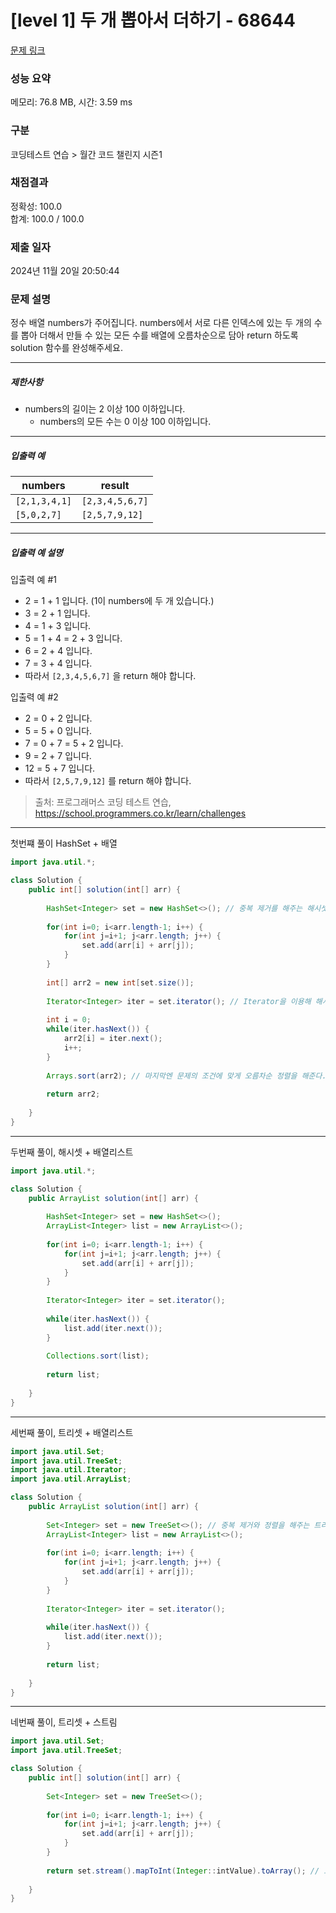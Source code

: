 # [level 1] 두 개 뽑아서 더하기 - 68644 

[문제 링크](https://school.programmers.co.kr/learn/courses/30/lessons/68644) 

### 성능 요약

메모리: 76.8 MB, 시간: 3.59 ms

### 구분

코딩테스트 연습 > 월간 코드 챌린지 시즌1

### 채점결과

정확성: 100.0<br/>합계: 100.0 / 100.0

### 제출 일자

2024년 11월 20일 20:50:44

### 문제 설명

<p>정수 배열 numbers가 주어집니다. numbers에서 서로 다른 인덱스에 있는 두 개의 수를 뽑아 더해서 만들 수 있는 모든 수를 배열에 오름차순으로 담아 return 하도록 solution 함수를 완성해주세요.</p>

<hr>

<h5>제한사항</h5>

<ul>
<li>numbers의 길이는 2 이상 100 이하입니다.

<ul>
<li>numbers의 모든 수는 0 이상 100 이하입니다.</li>
</ul></li>
</ul>

<hr>

<h5>입출력 예</h5>
<table class="table">
        <thead><tr>
<th>numbers</th>
<th>result</th>
</tr>
</thead>
        <tbody><tr>
<td><code>[2,1,3,4,1]</code></td>
<td><code>[2,3,4,5,6,7]</code></td>
</tr>
<tr>
<td><code>[5,0,2,7]</code></td>
<td><code>[2,5,7,9,12]</code></td>
</tr>
</tbody>
      </table>
<hr>

<h5>입출력 예 설명</h5>

<p>입출력 예 #1</p>

<ul>
<li>2 = 1 + 1 입니다. (1이 numbers에 두 개 있습니다.)</li>
<li>3 = 2 + 1 입니다.</li>
<li>4 = 1 + 3 입니다.</li>
<li>5 = 1 + 4 = 2 + 3 입니다.</li>
<li>6 = 2 + 4 입니다.</li>
<li>7 = 3 + 4 입니다.</li>
<li>따라서 <code>[2,3,4,5,6,7]</code> 을 return 해야 합니다.</li>
</ul>

<p>입출력 예 #2</p>

<ul>
<li>2 = 0 + 2 입니다.</li>
<li>5 = 5 + 0 입니다.</li>
<li>7 = 0 + 7 = 5 + 2 입니다.</li>
<li>9 = 2 + 7 입니다.</li>
<li>12 = 5 + 7 입니다.</li>
<li>따라서 <code>[2,5,7,9,12]</code> 를 return 해야 합니다.</li>
</ul>


> 출처: 프로그래머스 코딩 테스트 연습, https://school.programmers.co.kr/learn/challenges
>
---

첫번쨰 풀이 HashSet + 배열

```java
import java.util.*;

class Solution {
    public int[] solution(int[] arr) {
        
        HashSet<Integer> set = new HashSet<>(); // 중복 제거를 해주는 해시셋을 이용한다.
        
        for(int i=0; i<arr.length-1; i++) {
            for(int j=i+1; j<arr.length; j++) {
                set.add(arr[i] + arr[j]);
            }    
        }
        
        int[] arr2 = new int[set.size()];
        
        Iterator<Integer> iter = set.iterator(); // Iterator을 이용해 해시셋에 있는 요소들을 반환할 준비를 한다.
        
        int i = 0;
        while(iter.hasNext()) {
            arr2[i] = iter.next();
            i++;
        }
        
        Arrays.sort(arr2); // 마지막엔 문제의 조건에 맞게 오름차순 정렬을 해준다.
        
        return arr2;
        
    }
}
```

---

두번째 풀이, 해시셋 + 배열리스트
```java
import java.util.*;

class Solution {
    public ArrayList solution(int[] arr) {
        
        HashSet<Integer> set = new HashSet<>();
        ArrayList<Integer> list = new ArrayList<>();
        
        for(int i=0; i<arr.length-1; i++) {
            for(int j=i+1; j<arr.length; j++) {
                set.add(arr[i] + arr[j]);
            }    
        }
        
        Iterator<Integer> iter = set.iterator();
        
        while(iter.hasNext()) {
            list.add(iter.next());
        }
        
        Collections.sort(list);
        
        return list;
        
    }
}
```

---

세번째 풀이, 트리셋 + 배열리스트

```java
import java.util.Set;
import java.util.TreeSet;
import java.util.Iterator;
import java.util.ArrayList;

class Solution {
    public ArrayList solution(int[] arr) {
        
        Set<Integer> set = new TreeSet<>(); // 중복 제거와 정렬을 해주는 트리셋을 이용한다.
        ArrayList<Integer> list = new ArrayList<>(); 
        
        for(int i=0; i<arr.length; i++) {
            for(int j=i+1; j<arr.length; j++) {
                set.add(arr[i] + arr[j]);
            }    
        }
        
        Iterator<Integer> iter = set.iterator();
        
        while(iter.hasNext()) {
            list.add(iter.next());
        }
        
        return list;
        
    }
}
```

---

네번째 풀이, 트리셋 + 스트림

```java
import java.util.Set;
import java.util.TreeSet;

class Solution {
    public int[] solution(int[] arr) {
        
        Set<Integer> set = new TreeSet<>();
        
        for(int i=0; i<arr.length-1; i++) {
            for(int j=i+1; j<arr.length; j++) {
                set.add(arr[i] + arr[j]);
            }    
        }
        
        return set.stream().mapToInt(Integer::intValue).toArray(); // 트리셋도 스트림을 이용해 배열로 변환할 수 있다.
        
    }
}
```
